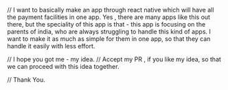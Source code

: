 // I want to basically make an app through react native
which will have all the payment facilities in one app.
Yes , there are many apps like this out there, but the 
speciality of this app is that - this app is focusing on
the parents of india, who are always struggling to handle this
kind of apps. I want to make it as much as simple for them
in one app, so that they can handle it easily with less effort.

// I hope you got me - my idea.
// Accept my PR , if you like my idea, so that we can proceed 
with this idea together.

// Thank You.